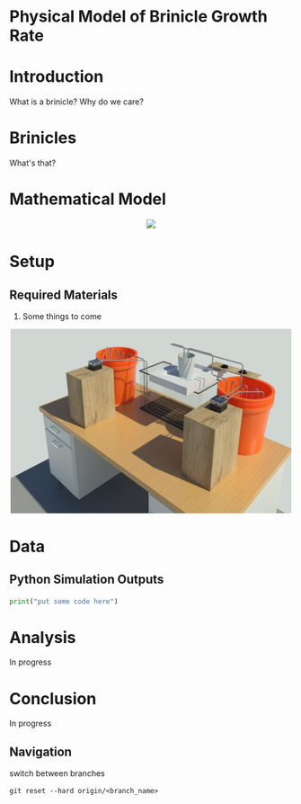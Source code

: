 # Physical Model of Brinicle Growth Rate

# Introduction
What is a brinicle? Why do we care?
# Brinicles
What's that?
# Mathematical Model

<p align ="center">
<img src="https://latex.codecogs.com/gif.latex?\dpi{200}&space;\bg_black&space;\fn_jvn&space;\boxed{x = 5}" 
/>
</p>

# Setup
## Required Materials
1. Some things to come
<p align="center">
    <img src="3D Models/3D View 1.jpg" alt="drawing" width="500"/>
</p>

# Data
## Python Simulation Outputs
```python
print("put some code here")
```
# Analysis
In progress
# Conclusion
In progress

## Navigation
switch between branches
```
git reset --hard origin/<branch_name>
```